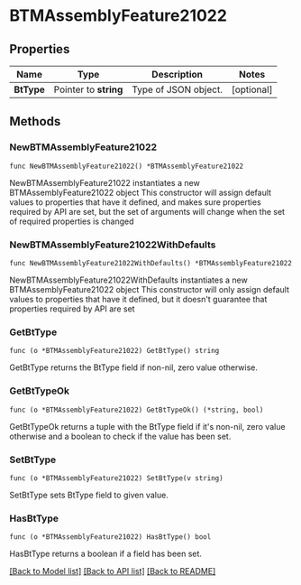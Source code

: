 # BTMAssemblyFeature21022

## Properties

Name | Type | Description | Notes
------------ | ------------- | ------------- | -------------
**BtType** | Pointer to **string** | Type of JSON object. | [optional] 

## Methods

### NewBTMAssemblyFeature21022

`func NewBTMAssemblyFeature21022() *BTMAssemblyFeature21022`

NewBTMAssemblyFeature21022 instantiates a new BTMAssemblyFeature21022 object
This constructor will assign default values to properties that have it defined,
and makes sure properties required by API are set, but the set of arguments
will change when the set of required properties is changed

### NewBTMAssemblyFeature21022WithDefaults

`func NewBTMAssemblyFeature21022WithDefaults() *BTMAssemblyFeature21022`

NewBTMAssemblyFeature21022WithDefaults instantiates a new BTMAssemblyFeature21022 object
This constructor will only assign default values to properties that have it defined,
but it doesn't guarantee that properties required by API are set

### GetBtType

`func (o *BTMAssemblyFeature21022) GetBtType() string`

GetBtType returns the BtType field if non-nil, zero value otherwise.

### GetBtTypeOk

`func (o *BTMAssemblyFeature21022) GetBtTypeOk() (*string, bool)`

GetBtTypeOk returns a tuple with the BtType field if it's non-nil, zero value otherwise
and a boolean to check if the value has been set.

### SetBtType

`func (o *BTMAssemblyFeature21022) SetBtType(v string)`

SetBtType sets BtType field to given value.

### HasBtType

`func (o *BTMAssemblyFeature21022) HasBtType() bool`

HasBtType returns a boolean if a field has been set.


[[Back to Model list]](../README.md#documentation-for-models) [[Back to API list]](../README.md#documentation-for-api-endpoints) [[Back to README]](../README.md)


